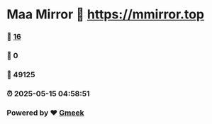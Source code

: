 # Maa Mirror :link: https://mmirror.top 
### :page_facing_up: [16](https://mmirror.top/tag.html) 
### :speech_balloon: 0 
### :hibiscus: 49125 
### :alarm_clock: 2025-05-15 04:58:51 
### Powered by :heart: [Gmeek](https://github.com/Meekdai/Gmeek)
